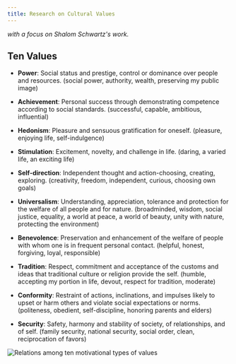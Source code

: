 ```yaml
---
title: Research on Cultural Values
---
```

_with a focus on Shalom Schwartz's work._

## Ten Values

* **Power**: Social status and prestige, control or dominance over
  people and resources.  (social power, authority, wealth,
  preserving my public image)

* **Achievement**: Personal success through demonstrating
  competence according to social standards. (successful, capable,
  ambitious, influential)

* **Hedonism**: Pleasure and sensuous gratification for oneself.
  (pleasure, enjoying life, self-indulgence)

* **Stimulation**: Excitement, novelty, and challenge in life.
  (daring, a varied life, an exciting life)

* **Self-direction**: Independent thought and action-choosing,
  creating, exploring.  (creativity, freedom, independent, curious,
  choosing own goals)

* **Universalism**: Understanding, appreciation, tolerance and
  protection for the welfare of all people and for nature.
  (broadminded, wisdom, social justice, equality, a world at peace,
  a world of beauty, unity with nature, protecting the environment)

* **Benevolence**: Preservation and enhancement of the welfare of
  people with whom one is in frequent personal contact. (helpful,
  honest, forgiving, loyal, responsible)

* **Tradition**: Respect, commitment and acceptance of the customs
  and ideas that traditional culture or religion provide the self.
  (humble, accepting my portion in life, devout, respect for
  tradition, moderate)

* **Conformity**: Restraint of actions, inclinations, and impulses
  likely to upset or harm others and violate social expectations or
  norms.  (politeness, obedient, self-discipline, honoring parents
  and elders)

* **Security**: Safety, harmony and stability of society, of
  relationships, and of self. (family security, national security,
  social order, clean, reciprocation of favors)

![Relations among ten motivational types of values](assets/images/motivational_types_of_values.png)

